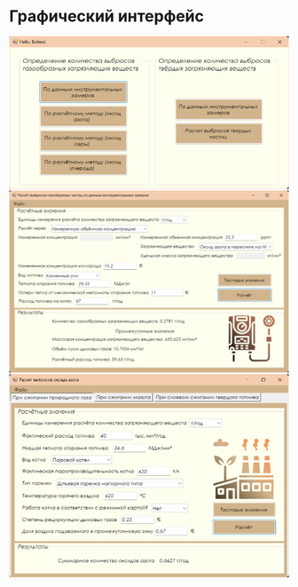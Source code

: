 # Графический интерфейс

![DesignApi](https://github.com/Dashulken/Boilers/blob/main/Docs/Main.jpg)
![DesignApi](https://github.com/Dashulken/Boilers/blob/main/Docs/Second.jpg)
![DesignApi](https://github.com/Dashulken/Boilers/blob/main/Docs/Third.jpg)